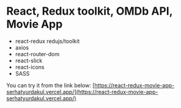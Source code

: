 # React, Redux toolkit, OMDb API, Movie App

* react-redux redujs/toolkit
* axios
* react-router-dom
* react-slick
* react-icons
* SASS

You can try it from the link below:
[https://react-redux-movie-app-serhatyurdakul.vercel.app/](https://react-redux-movie-app-serhatyurdakul.vercel.app/)

